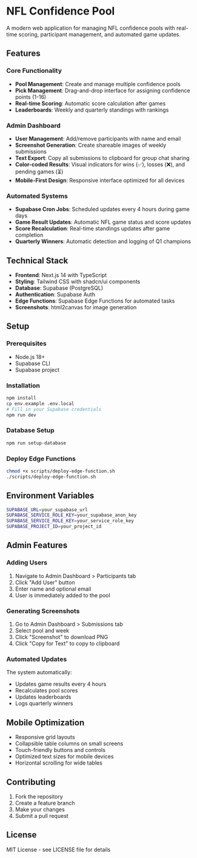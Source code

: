 # NFL Confidence Pool

A modern web application for managing NFL confidence pools with real-time scoring, participant management, and automated game updates.

## Features

### Core Functionality
- **Pool Management**: Create and manage multiple confidence pools
- **Pick Management**: Drag-and-drop interface for assigning confidence points (1-16)
- **Real-time Scoring**: Automatic score calculation after games
- **Leaderboards**: Weekly and quarterly standings with rankings

### Admin Dashboard
- **User Management**: Add/remove participants with name and email
- **Screenshot Generation**: Create shareable images of weekly submissions
- **Text Export**: Copy all submissions to clipboard for group chat sharing
- **Color-coded Results**: Visual indicators for wins (✅), losses (❌), and pending games (⏳)
- **Mobile-First Design**: Responsive interface optimized for all devices

### Automated Systems
- **Supabase Cron Jobs**: Scheduled updates every 4 hours during game days
- **Game Result Updates**: Automatic NFL game status and score updates
- **Score Recalculation**: Real-time standings updates after game completion
- **Quarterly Winners**: Automatic detection and logging of Q1 champions

## Technical Stack

- **Frontend**: Next.js 14 with TypeScript
- **Styling**: Tailwind CSS with shadcn/ui components
- **Database**: Supabase (PostgreSQL)
- **Authentication**: Supabase Auth
- **Edge Functions**: Supabase Edge Functions for automated tasks
- **Screenshots**: html2canvas for image generation

## Setup

### Prerequisites
- Node.js 18+
- Supabase CLI
- Supabase project

### Installation
```bash
npm install
cp env.example .env.local
# Fill in your Supabase credentials
npm run dev
```

### Database Setup
```bash
npm run setup-database
```

### Deploy Edge Functions
```bash
chmod +x scripts/deploy-edge-function.sh
./scripts/deploy-edge-function.sh
```

## Environment Variables

```bash
SUPABASE_URL=your_supabase_url
SUPABASE_SERVICE_ROLE_KEY=your_supabase_anon_key
SUPABASE_SERVICE_ROLE_KEY=your_service_role_key
SUPABASE_PROJECT_ID=your_project_id
```

## Admin Features

### Adding Users
1. Navigate to Admin Dashboard > Participants tab
2. Click "Add User" button
3. Enter name and optional email
4. User is immediately added to the pool

### Generating Screenshots
1. Go to Admin Dashboard > Submissions tab
2. Select pool and week
3. Click "Screenshot" to download PNG
4. Click "Copy for Text" to copy to clipboard

### Automated Updates
The system automatically:
- Updates game results every 4 hours
- Recalculates pool scores
- Updates leaderboards
- Logs quarterly winners

## Mobile Optimization

- Responsive grid layouts
- Collapsible table columns on small screens
- Touch-friendly buttons and controls
- Optimized text sizes for mobile devices
- Horizontal scrolling for wide tables

## Contributing

1. Fork the repository
2. Create a feature branch
3. Make your changes
4. Submit a pull request

## License

MIT License - see LICENSE file for details
